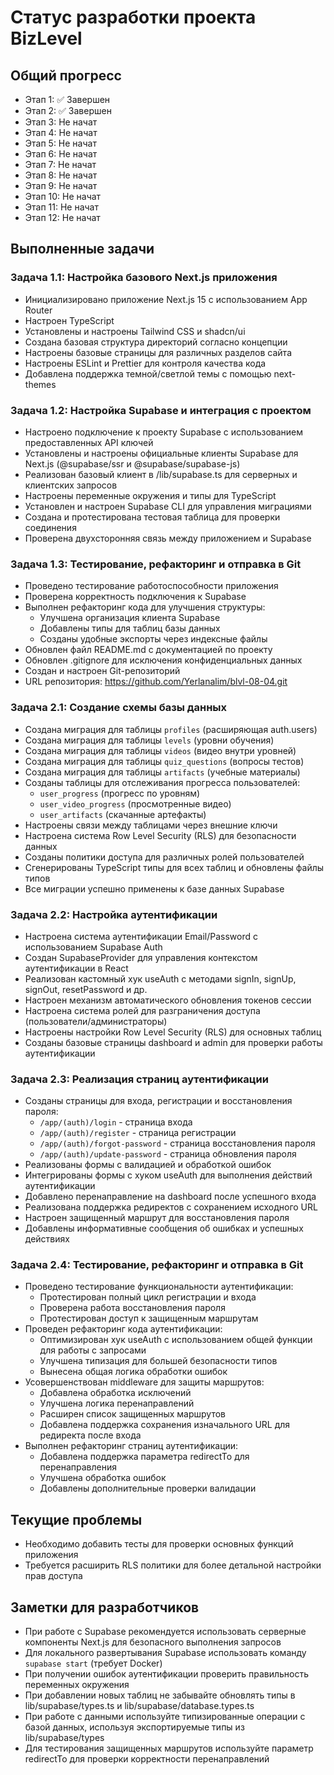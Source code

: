 # Статус разработки проекта BizLevel

## Общий прогресс
- Этап 1: ✅ Завершен
- Этап 2: ✅ Завершен
- Этап 3: Не начат
- Этап 4: Не начат
- Этап 5: Не начат
- Этап 6: Не начат
- Этап 7: Не начат
- Этап 8: Не начат
- Этап 9: Не начат
- Этап 10: Не начат
- Этап 11: Не начат
- Этап 12: Не начат

## Выполненные задачи

### Задача 1.1: Настройка базового Next.js приложения
- Инициализировано приложение Next.js 15 с использованием App Router
- Настроен TypeScript
- Установлены и настроены Tailwind CSS и shadcn/ui
- Создана базовая структура директорий согласно концепции
- Настроены базовые страницы для различных разделов сайта
- Настроены ESLint и Prettier для контроля качества кода
- Добавлена поддержка темной/светлой темы с помощью next-themes

### Задача 1.2: Настройка Supabase и интеграция с проектом
- Настроено подключение к проекту Supabase с использованием предоставленных API ключей
- Установлены и настроены официальные клиенты Supabase для Next.js (@supabase/ssr и @supabase/supabase-js)
- Реализован базовый клиент в /lib/supabase.ts для серверных и клиентских запросов
- Настроены переменные окружения и типы для TypeScript
- Установлен и настроен Supabase CLI для управления миграциями
- Создана и протестирована тестовая таблица для проверки соединения
- Проверена двухсторонняя связь между приложением и Supabase

### Задача 1.3: Тестирование, рефакторинг и отправка в Git
- Проведено тестирование работоспособности приложения
- Проверена корректность подключения к Supabase
- Выполнен рефакторинг кода для улучшения структуры:
  - Улучшена организация клиента Supabase
  - Добавлены типы для таблиц базы данных
  - Созданы удобные экспорты через индексные файлы
- Обновлен файл README.md с документацией по проекту
- Обновлен .gitignore для исключения конфиденциальных данных
- Создан и настроен Git-репозиторий
- URL репозитория: https://github.com/Yerlanalim/blvl-08-04.git

### Задача 2.1: Создание схемы базы данных
- Создана миграция для таблицы `profiles` (расширяющая auth.users)
- Создана миграция для таблицы `levels` (уровни обучения)
- Создана миграция для таблицы `videos` (видео внутри уровней)
- Создана миграция для таблицы `quiz_questions` (вопросы тестов)
- Создана миграция для таблицы `artifacts` (учебные материалы)
- Созданы таблицы для отслеживания прогресса пользователей:
  - `user_progress` (прогресс по уровням)
  - `user_video_progress` (просмотренные видео)
  - `user_artifacts` (скачанные артефакты)
- Настроены связи между таблицами через внешние ключи
- Настроена система Row Level Security (RLS) для безопасности данных
- Созданы политики доступа для различных ролей пользователей
- Сгенерированы TypeScript типы для всех таблиц и обновлены файлы типов
- Все миграции успешно применены к базе данных Supabase

### Задача 2.2: Настройка аутентификации
- Настроена система аутентификации Email/Password с использованием Supabase Auth
- Создан SupabaseProvider для управления контекстом аутентификации в React
- Реализован кастомный хук useAuth с методами signIn, signUp, signOut, resetPassword и др.
- Настроен механизм автоматического обновления токенов сессии
- Настроена система ролей для разграничения доступа (пользователи/администраторы)
- Настроены настройки Row Level Security (RLS) для основных таблиц
- Созданы базовые страницы dashboard и admin для проверки работы аутентификации

### Задача 2.3: Реализация страниц аутентификации
- Созданы страницы для входа, регистрации и восстановления пароля:
  - `/app/(auth)/login` - страница входа
  - `/app/(auth)/register` - страница регистрации
  - `/app/(auth)/forgot-password` - страница восстановления пароля
  - `/app/(auth)/update-password` - страница обновления пароля
- Реализованы формы с валидацией и обработкой ошибок
- Интегрированы формы с хуком useAuth для выполнения действий аутентификации
- Добавлено перенаправление на dashboard после успешного входа
- Реализована поддержка редиректов с сохранением исходного URL
- Настроен защищенный маршрут для восстановления пароля
- Добавлены информативные сообщения об ошибках и успешных действиях

### Задача 2.4: Тестирование, рефакторинг и отправка в Git
- Проведено тестирование функциональности аутентификации:
  - Протестирован полный цикл регистрации и входа
  - Проверена работа восстановления пароля
  - Протестирован доступ к защищенным маршрутам
- Проведен рефакторинг кода аутентификации:
  - Оптимизирован хук useAuth с использованием общей функции для работы с запросами
  - Улучшена типизация для большей безопасности типов
  - Вынесена общая логика обработки ошибок
- Усовершенствован middleware для защиты маршрутов:
  - Добавлена обработка исключений
  - Улучшена логика перенаправлений
  - Расширен список защищенных маршрутов
  - Добавлена поддержка сохранения изначального URL для редиректа после входа
- Выполнен рефакторинг страниц аутентификации:
  - Добавлена поддержка параметра redirectTo для перенаправления
  - Улучшена обработка ошибок
  - Добавлены дополнительные проверки валидации

## Текущие проблемы

- Необходимо добавить тесты для проверки основных функций приложения
- Требуется расширить RLS политики для более детальной настройки прав доступа

## Заметки для разработчиков

- При работе с Supabase рекомендуется использовать серверные компоненты Next.js для безопасного выполнения запросов
- Для локального развертывания Supabase использовать команду `supabase start` (требует Docker)
- При получении ошибок аутентификации проверить правильность переменных окружения
- При добавлении новых таблиц не забывайте обновлять типы в lib/supabase/types.ts и lib/supabase/database.types.ts
- При работе с данными используйте типизированные операции с базой данных, используя экспортируемые типы из lib/supabase/types
- Для тестирования защищенных маршрутов используйте параметр redirectTo для проверки корректности перенаправлений
